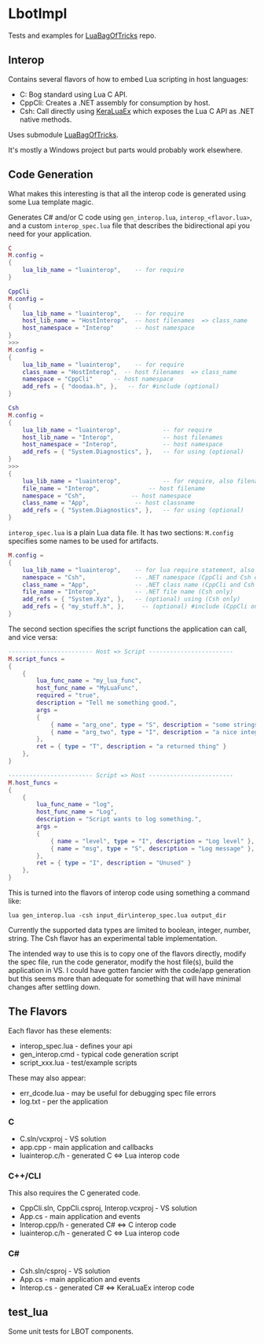 # LbotImpl

Tests and examples for [LuaBagOfTricks](https://github.com/cepthomas/LuaBagOfTricks.git) repo.

## Interop

Contains several flavors of how to embed Lua scripting in host languages:
- C: Bog standard using Lua C API.
- CppCli: Creates a .NET assembly for consumption by host.
- Csh: Call directly using [KeraLuaEx](https://github.com/cepthomas/KeraLuaEx.git) which exposes the Lua C API as .NET native methods.

Uses submodule [LuaBagOfTricks](https://github.com/cepthomas/LuaBagOfTricks.git).

It's mostly a Windows project but parts would probably work elsewhere.

## Code Generation

What makes this interesting is that all the interop code is generated using some Lua template magic.

Generates C# and/or C code using `gen_interop.lua`, `interop_<flavor.lua>`, and a custom `interop_spec.lua`
file that describes the bidirectional api you need for your application.


```lua
C
M.config =
{
    lua_lib_name = "luainterop",    -- for require
}

CppCli
M.config =
{
    lua_lib_name = "luainterop",    -- for require
    host_lib_name = "HostInterop",  -- host filenames  => class_name
    host_namespace = "Interop"      -- host namespace
}
>>>
M.config =
{
    lua_lib_name = "luainterop",    -- for require
    class_name = "HostInterop",  -- host filenames  => class_name
    namespace = "CppCli"      -- host namespace
    add_refs = { "doodaa.h", },   -- for #include (optional)
}

Csh
M.config =
{
    lua_lib_name = "luainterop",            -- for require
    host_lib_name = "Interop",              -- host filenames
    host_namespace = "Interop",             -- host namespace
    add_refs = { "System.Diagnostics", },   -- for using (optional)
}
>>>
{
    lua_lib_name = "luainterop",            -- for require, also filename
    file_name = "Interop",              -- host filename
    namespace = "Csh",             -- host namespace
    class_name = "App",             -- host classname
    add_refs = { "System.Diagnostics", },   -- for using (optional)
}


```






`interop_spec.lua` is a plain Lua data file. It has two sections:
`M.config` specifies some names to be used for artifacts.

```lua
M.config =
{
    lua_lib_name = "luainterop",    -- for lua require statement, also generated filename
    namespace = "Csh",              -- .NET namespace (CppCli and Csh only)
    class_name = "App",             -- .NET class name (CppCli and Csh only)
    file_name = "Interop",          -- .NET file name (Csh only)
    add_refs = { "System.Xyz", },   -- (optional) using (Csh only)
    add_refs = { "my_stuff.h", },     -- (optional) #include (CppCli only)
}
```

The second section specifies the script functions the application can call, and vice versa:
```lua
------------------------ Host => Script ------------------------
M.script_funcs =
{
    {
        lua_func_name = "my_lua_func",
        host_func_name = "MyLuaFunc",
        required = "true",
        description = "Tell me something good.",
        args =
        {
            { name = "arg_one", type = "S", description = "some strings" },
            { name = "arg_two", type = "I", description = "a nice integer" },
        },
        ret = { type = "T", description = "a returned thing" }
    },
}

------------------------ Script => Host ------------------------
M.host_funcs =
{
    {
        lua_func_name = "log",
        host_func_name = "Log",
        description = "Script wants to log something.",
        args =
        {
            { name = "level", type = "I", description = "Log level" },
            { name = "msg", type = "S", description = "Log message" },
        },
        ret = { type = "I", description = "Unused" }
    },
}
```

This is turned into the flavors of interop code using something a command like:
```
lua gen_interop.lua -csh input_dir\interop_spec.lua output_dir
```

Currently the supported data types are limited to boolean, integer, number, string.
The Csh flavor has an experimental table implementation.

The intended way to use this is to copy one of the flavors directly, modify the spec file, run the code generator,
modify the host file(s), build the application in VS.
I could have gotten fancier with the code/app generation but this seems more than adequate for something that
will have minimal changes after settling down.

## The Flavors

Each flavor has these elements:
- interop_spec.lua - defines your api
- gen_interop.cmd - typical code generation script
- script_xxx.lua - test/example scripts

These may also appear:
- err_dcode.lua - may be useful for debugging spec file errors
- log.txt - per the application

### C

- C.sln/vcxproj - VS solution
- app.cpp - main application and callbacks
- luainterop.c/h - generated C <=> Lua interop code

### C++/CLI

This also requires the C generated code.

- CppCli.sln, CppCli.csproj, Interop.vcxproj - VS solution
- App.cs - main application and events
- Interop.cpp/h - generated C# <=> C interop code
- luainterop.c/h - generated C <=> Lua interop code

### C#   

- Csh.sln/csproj - VS solution
- App.cs - main application and events
- Interop.cs - generated C# <=> KeraLuaEx interop code


## test_lua

Some unit tests for LBOT components.
